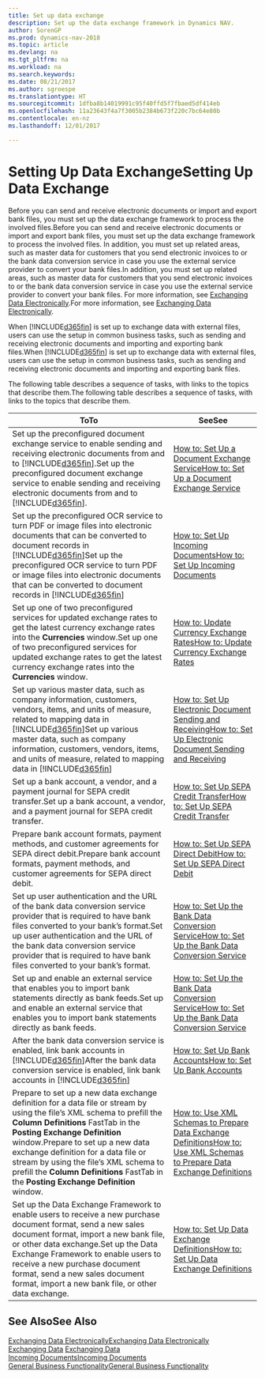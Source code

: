 ```yaml
---
title: Set up data exchange
description: Set up the data exchange framework in Dynamics NAV.
author: SorenGP
ms.prod: dynamics-nav-2018
ms.topic: article
ms.devlang: na
ms.tgt_pltfrm: na
ms.workload: na
ms.search.keywords: 
ms.date: 08/21/2017
ms.author: sgroespe
ms.translationtype: HT
ms.sourcegitcommit: 1dfba8b14019991c95f40ffd5f7fbaed5df414eb
ms.openlocfilehash: 11a23643f4a7f3005b2384b673f220c7bc64e80b
ms.contentlocale: en-nz
ms.lasthandoff: 12/01/2017

---
```

# <a name="setting-up-data-exchange"></a><span data-ttu-id="a2f67-103">Setting Up Data Exchange</span><span class="sxs-lookup"><span data-stu-id="a2f67-103">Setting Up Data Exchange</span></span>
<span data-ttu-id="a2f67-104">Before you can send and receive electronic documents or import and export bank files, you must set up the data exchange framework to process the involved files.</span><span class="sxs-lookup"><span data-stu-id="a2f67-104">Before you can send and receive electronic documents or import and export bank files, you must set up the data exchange framework to process the involved files.</span></span> <span data-ttu-id="a2f67-105">In addition, you must set up related areas, such as master data for customers that you send electronic invoices to or the bank data conversion service in case you use the external service provider to convert your bank files.</span><span class="sxs-lookup"><span data-stu-id="a2f67-105">In addition, you must set up related areas, such as master data for customers that you send electronic invoices to or the bank data conversion service in case you use the external service provider to convert your bank files.</span></span> <span data-ttu-id="a2f67-106">For more information, see [Exchanging Data Electronically](across-data-exchange.md).</span><span class="sxs-lookup"><span data-stu-id="a2f67-106">For more information, see [Exchanging Data Electronically](across-data-exchange.md).</span></span>  

 <span data-ttu-id="a2f67-107">When [!INCLUDE[d365fin](includes/d365fin_md.md)] is set up to exchange data with external files, users can use the setup in common business tasks, such as sending and receiving electronic documents and importing and exporting bank files.</span><span class="sxs-lookup"><span data-stu-id="a2f67-107">When [!INCLUDE[d365fin](includes/d365fin_md.md)] is set up to exchange data with external files, users can use the setup in common business tasks, such as sending and receiving electronic documents and importing and exporting bank files.</span></span>  

 <span data-ttu-id="a2f67-108">The following table describes a sequence of tasks, with links to the topics that describe them.</span><span class="sxs-lookup"><span data-stu-id="a2f67-108">The following table describes a sequence of tasks, with links to the topics that describe them.</span></span>  

|<span data-ttu-id="a2f67-109">**To**</span><span class="sxs-lookup"><span data-stu-id="a2f67-109">**To**</span></span>|<span data-ttu-id="a2f67-110">**See**</span><span class="sxs-lookup"><span data-stu-id="a2f67-110">**See**</span></span>|  
|------------|-------------|  
|<span data-ttu-id="a2f67-111">Set up the preconfigured document exchange service to enable sending and receiving electronic documents from and to [!INCLUDE[d365fin](includes/d365fin_md.md)].</span><span class="sxs-lookup"><span data-stu-id="a2f67-111">Set up the preconfigured document exchange service to enable sending and receiving electronic documents from and to [!INCLUDE[d365fin](includes/d365fin_md.md)].</span></span>|[<span data-ttu-id="a2f67-112">How to: Set Up a Document Exchange Service</span><span class="sxs-lookup"><span data-stu-id="a2f67-112">How to: Set Up a Document Exchange Service</span></span>](across-how-to-set-up-a-document-exchange-service.md)|  
|<span data-ttu-id="a2f67-113">Set up the preconfigured OCR service to turn PDF or image files into electronic documents that can be converted to document records in [!INCLUDE[d365fin](includes/d365fin_md.md)]</span><span class="sxs-lookup"><span data-stu-id="a2f67-113">Set up the preconfigured OCR service to turn PDF or image files into electronic documents that can be converted to document records in [!INCLUDE[d365fin](includes/d365fin_md.md)]</span></span>|[<span data-ttu-id="a2f67-114">How to: Set Up Incoming Documents</span><span class="sxs-lookup"><span data-stu-id="a2f67-114">How to: Set Up Incoming Documents</span></span>](across-how-setup-income-documents.md)|  
|<span data-ttu-id="a2f67-115">Set up one of two preconfigured services for updated exchange rates to get the latest currency exchange rates into the **Currencies** window.</span><span class="sxs-lookup"><span data-stu-id="a2f67-115">Set up one of two preconfigured services for updated exchange rates to get the latest currency exchange rates into the **Currencies** window.</span></span>|[<span data-ttu-id="a2f67-116">How to: Update Currency Exchange Rates</span><span class="sxs-lookup"><span data-stu-id="a2f67-116">How to: Update Currency Exchange Rates</span></span>](finance-how-update-currencies.md)|  
|<span data-ttu-id="a2f67-117">Set up various master data, such as company information, customers, vendors, items, and units of measure, related to mapping data in [!INCLUDE[d365fin](includes/d365fin_md.md)]</span><span class="sxs-lookup"><span data-stu-id="a2f67-117">Set up various master data, such as company information, customers, vendors, items, and units of measure, related to mapping data in [!INCLUDE[d365fin](includes/d365fin_md.md)]</span></span>|[<span data-ttu-id="a2f67-118">How to: Set Up Electronic Document Sending and Receiving</span><span class="sxs-lookup"><span data-stu-id="a2f67-118">How to: Set Up Electronic Document Sending and Receiving</span></span>](across-how-to-set-up-electronic-document-sending-and-receiving.md)|  
|<span data-ttu-id="a2f67-119">Set up a bank account, a vendor, and a payment journal for SEPA credit transfer.</span><span class="sxs-lookup"><span data-stu-id="a2f67-119">Set up a bank account, a vendor, and a payment journal for SEPA credit transfer.</span></span>|[<span data-ttu-id="a2f67-120">How to: Set Up SEPA Credit Transfer</span><span class="sxs-lookup"><span data-stu-id="a2f67-120">How to: Set Up SEPA Credit Transfer</span></span>](finance-how-to-set-up-sepa-credit-transfer.md)|  
|<span data-ttu-id="a2f67-121">Prepare bank account formats, payment methods, and customer agreements for SEPA direct debit.</span><span class="sxs-lookup"><span data-stu-id="a2f67-121">Prepare bank account formats, payment methods, and customer agreements for SEPA direct debit.</span></span>|[<span data-ttu-id="a2f67-122">How to: Set Up SEPA Direct Debit</span><span class="sxs-lookup"><span data-stu-id="a2f67-122">How to: Set Up SEPA Direct Debit</span></span>](finance-how-to-set-up-sepa-direct-debit.md)|  
|<span data-ttu-id="a2f67-123">Set up user authentication and the URL of the bank data conversion service provider that is required to have bank files converted to your bank’s format.</span><span class="sxs-lookup"><span data-stu-id="a2f67-123">Set up user authentication and the URL of the bank data conversion service provider that is required to have bank files converted to your bank’s format.</span></span>|[<span data-ttu-id="a2f67-124">How to: Set Up the Bank Data Conversion Service</span><span class="sxs-lookup"><span data-stu-id="a2f67-124">How to: Set Up the Bank Data Conversion Service</span></span>](bank-how-setup-bank-data-conversion-service.md)|  
|<span data-ttu-id="a2f67-125">Set up and enable an external service that enables you to import bank statements directly as bank feeds.</span><span class="sxs-lookup"><span data-stu-id="a2f67-125">Set up and enable an external service that enables you to import bank statements directly as bank feeds.</span></span>|[<span data-ttu-id="a2f67-126">How to: Set Up the Bank Data Conversion Service</span><span class="sxs-lookup"><span data-stu-id="a2f67-126">How to: Set Up the Bank Data Conversion Service</span></span>](bank-how-setup-bank-data-conversion-service.md)|  
|<span data-ttu-id="a2f67-127">After the bank data conversion service is enabled, link bank accounts in [!INCLUDE[d365fin](includes/d365fin_md.md)]</span><span class="sxs-lookup"><span data-stu-id="a2f67-127">After the bank data conversion service is enabled, link bank accounts in [!INCLUDE[d365fin](includes/d365fin_md.md)]</span></span>|[<span data-ttu-id="a2f67-128">How to: Set Up Bank Accounts</span><span class="sxs-lookup"><span data-stu-id="a2f67-128">How to: Set Up Bank Accounts</span></span>](bank-how-setup-bank-accounts.md)|  
|<span data-ttu-id="a2f67-129">Prepare to set up a new data exchange definition for a data file or stream by using the file’s XML schema to prefill the **Column Definitions** FastTab in the **Posting Exchange Definition** window.</span><span class="sxs-lookup"><span data-stu-id="a2f67-129">Prepare to set up a new data exchange definition for a data file or stream by using the file’s XML schema to prefill the **Column Definitions** FastTab in the **Posting Exchange Definition** window.</span></span>|[<span data-ttu-id="a2f67-130">How to: Use XML Schemas to Prepare Data Exchange Definitions</span><span class="sxs-lookup"><span data-stu-id="a2f67-130">How to: Use XML Schemas to Prepare Data Exchange Definitions</span></span>](across-how-to-use-xml-schemas-to-prepare-data-exchange-definitions.md)|  
|<span data-ttu-id="a2f67-131">Set up the Data Exchange Framework to enable users to receive a new purchase document format, send a new sales document format, import a new bank file, or other data exchange.</span><span class="sxs-lookup"><span data-stu-id="a2f67-131">Set up the Data Exchange Framework to enable users to receive a new purchase document format, send a new sales document format, import a new bank file, or other data exchange.</span></span>|[<span data-ttu-id="a2f67-132">How to: Set Up Data Exchange Definitions</span><span class="sxs-lookup"><span data-stu-id="a2f67-132">How to: Set Up Data Exchange Definitions</span></span>](across-how-to-set-up-data-exchange-definitions.md)|  

## <a name="see-also"></a><span data-ttu-id="a2f67-133">See Also</span><span class="sxs-lookup"><span data-stu-id="a2f67-133">See Also</span></span>  
[<span data-ttu-id="a2f67-134">Exchanging Data Electronically</span><span class="sxs-lookup"><span data-stu-id="a2f67-134">Exchanging Data Electronically</span></span>](across-data-exchange.md)  
<span data-ttu-id="a2f67-135">[Exchanging Data](across-exchange-data.md) </span><span class="sxs-lookup"><span data-stu-id="a2f67-135">[Exchanging Data](across-exchange-data.md) </span></span>  
[<span data-ttu-id="a2f67-136">Incoming Documents</span><span class="sxs-lookup"><span data-stu-id="a2f67-136">Incoming Documents</span></span>](across-income-documents.md)  
[<span data-ttu-id="a2f67-137">General Business Functionality</span><span class="sxs-lookup"><span data-stu-id="a2f67-137">General Business Functionality</span></span>](ui-across-business-areas.md)  

